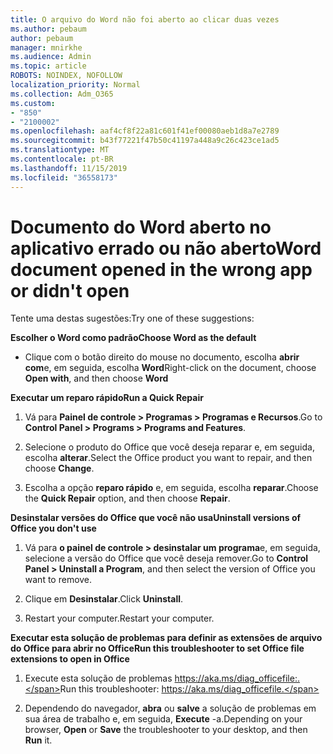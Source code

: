 ```yaml
---
title: O arquivo do Word não foi aberto ao clicar duas vezes
ms.author: pebaum
author: pebaum
manager: mnirkhe
ms.audience: Admin
ms.topic: article
ROBOTS: NOINDEX, NOFOLLOW
localization_priority: Normal
ms.collection: Adm_O365
ms.custom:
- "850"
- "2100002"
ms.openlocfilehash: aaf4cf8f22a81c601f41ef00080aeb1d8a7e2789
ms.sourcegitcommit: b43f77221f47b50c41197a448a9c26c423ce1ad5
ms.translationtype: MT
ms.contentlocale: pt-BR
ms.lasthandoff: 11/15/2019
ms.locfileid: "36558173"
---
```

# <a name="word-document-opened-in-the-wrong-app-or-didnt-open"></a><span data-ttu-id="faede-102">Documento do Word aberto no aplicativo errado ou não aberto</span><span class="sxs-lookup"><span data-stu-id="faede-102">Word document opened in the wrong app or didn't open</span></span>

<span data-ttu-id="faede-103">Tente uma destas sugestões:</span><span class="sxs-lookup"><span data-stu-id="faede-103">Try one of these suggestions:</span></span>

<span data-ttu-id="faede-104">**Escolher o Word como padrão**</span><span class="sxs-lookup"><span data-stu-id="faede-104">**Choose Word as the default**</span></span>

- <span data-ttu-id="faede-105">Clique com o botão direito do mouse no documento, escolha **abrir com**e, em seguida, escolha **Word**</span><span class="sxs-lookup"><span data-stu-id="faede-105">Right-click on the document, choose **Open with**, and then choose **Word**</span></span>

<span data-ttu-id="faede-106">**Executar um reparo rápido**</span><span class="sxs-lookup"><span data-stu-id="faede-106">**Run a Quick Repair**</span></span>

1. <span data-ttu-id="faede-107">Vá para **Painel de controle > Programas > Programas e Recursos**.</span><span class="sxs-lookup"><span data-stu-id="faede-107">Go to **Control Panel > Programs > Programs and Features**.</span></span>

2. <span data-ttu-id="faede-108">Selecione o produto do Office que você deseja reparar e, em seguida, escolha **alterar**.</span><span class="sxs-lookup"><span data-stu-id="faede-108">Select the Office product you want to repair, and then choose **Change**.</span></span>

3. <span data-ttu-id="faede-109">Escolha a opção **reparo rápido** e, em seguida, escolha **reparar**.</span><span class="sxs-lookup"><span data-stu-id="faede-109">Choose the **Quick Repair** option, and then choose **Repair**.</span></span>

<span data-ttu-id="faede-110">**Desinstalar versões do Office que você não usa**</span><span class="sxs-lookup"><span data-stu-id="faede-110">**Uninstall versions of Office you don't use**</span></span>

1. <span data-ttu-id="faede-111">Vá para **o painel de controle > desinstalar um programa**e, em seguida, selecione a versão do Office que você deseja remover.</span><span class="sxs-lookup"><span data-stu-id="faede-111">Go to **Control Panel > Uninstall a Program**, and then select the version of Office you want to remove.</span></span>

2. <span data-ttu-id="faede-112">Clique em **Desinstalar**.</span><span class="sxs-lookup"><span data-stu-id="faede-112">Click **Uninstall**.</span></span>

3. <span data-ttu-id="faede-113">Restart your computer.</span><span class="sxs-lookup"><span data-stu-id="faede-113">Restart your computer.</span></span>

<span data-ttu-id="faede-114">**Executar esta solução de problemas para definir as extensões de arquivo do Office para abrir no Office**</span><span class="sxs-lookup"><span data-stu-id="faede-114">**Run this troubleshooter to set Office file extensions to open in Office**</span></span>

1. <span data-ttu-id="faede-115">Execute esta solução de problemas https://aka.ms/diag_officefile:.</span><span class="sxs-lookup"><span data-stu-id="faede-115">Run this troubleshooter: https://aka.ms/diag_officefile.</span></span>

2. <span data-ttu-id="faede-116">Dependendo do navegador, **abra** ou **salve** a solução de problemas em sua área de trabalho e, em seguida, **Execute** -a.</span><span class="sxs-lookup"><span data-stu-id="faede-116">Depending on your browser, **Open** or **Save** the troubleshooter to your desktop, and then **Run** it.</span></span>
